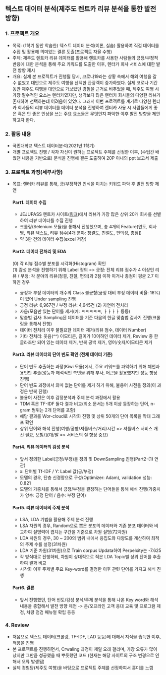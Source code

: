 ## 텍스트 데이터 분석(제주도 렌트카 리뷰 분석을 통한 발전 방향)

### 1. 프로젝트 개요
- 목적: (1학기 동안 학습한) 텍스트 데이터 분석(이론, 실습) 활용하여 직접 데이터를 수집 및 활용해 의미있는 결론 도출(프로젝트 자율 수행)
- 주제: 제주도 렌트카 리뷰 데이터를 활용해 렌트카를 사용한 사람들의 긍정/부정적 반응에 대한 분석을 통해 주요 키워드를 도출한 이후, 렌터카 회사 서비스에 대한 발전 방향 제시
- 개요: 실제 본 프로젝트가 진행될 당시, 코로나19라는 상황 속에서 해외 여행을 갈 수 없었고 대안으로 제주도 여행을 선택한 관광객이 증가하였다. 실제 코로나 기간동안 제주도 여행을 대안으로 가보았던 경험을 근거로 비추었을 때, 제주도 여행 시 가장 필수적인 요소는 렌터카였지만, 생각보다 많은 렌터카 회사들의 다양한 리뷰가 존재하여 선택하는데 어려움이 있었다. 그래서 이번 프로젝트를 계기로 다양한 렌터카 회사들의 리뷰 데이터를 데이터 분석을 진행하여 렌터카 사용 시 사람들에게 좋은 혹은 안 좋은 인상을 쓰는 주요 요소들은 무엇인지 파악한 이후 발전 방향을 제안하고자 한다. 

### 2. 활동 내용 
- 국민대학교 텍스트 데이터분석(2021년 1학기) 
- 개별 프로젝트 진행 / 각자 자신이 원하는 프로젝트 주제를 선정한 이후, (수업간 배웠던 내용을 기반으로) 분석을 진행해 결론 도출하여 20P 이내의 ppt 보고서 제출
 
### 3. 프로젝트 과정(세부사항)
- 목표: 렌터카 리뷰를 통해, 긍/부정적인 인식을 미치는 키워드 파악 후 발전 방향 제언 

  #### Part1. 데이터 수집  
   - JEJUPASS 렌트카 사이트([링크](https://rentcar.jejupass.com/web?gclid=Cj0KCQjwio6XBhCMARIsAC0u9aE1irHNEONOUm4oyynbvCEvJmlj4FQ5W3PJnAVBbPfHzPHYppUFErwaAov1EALw_wcB))에서 리뷰가 가장 많은 상위 20개 회사를 선별하여 리뷰 데이터를 수집 진행  
   - 크롤링(Selenium 모듈)을 통해서 진행했으며, 총 4개의 Feature(연도, 회사명, 리뷰 텍스트, 리뷰 점수[4개 분야: 청결도, 친절도, 편의성, 총점])  
   - 약 3만 건의 데이터 수집(excel 저장)  
 
  #### Part2. 데이터 전처리 및 EDA  
   (0) 각 리뷰 점수별 분포를 시각화(Histogram) 확인  
   (1) 감성 분석을 진행하기 위해 Label 정의 => 긍정: 전체 리뷰 점수가 4 이상인 리뷰 / 부정: 각 분야의 리뷰(청결, 친절, 편의)과 2점 이하 이거나 총점이 평균 2.7 이하인 경우 
   - 긍정과 부정 데이터의 개수의 Class 불균형(긍정 대비 부정 데이터 비율: 18%)이 있어 Under sampling 진행
   - 긍정 리뷰: 6,967건 / 부정 리뷰: 4,645건
   (2) 자연어 전처리  
   - 자음/모음만 있는 단어를 제거(예: ㅋㅋㅋㅋㅋ, ㅏㅏㅏㅏ 등등)
   - 맞춤법 검사: Sampling된 데이터를 기준 다음의 한글 맞춤법 검사기 진행(크롤링을 통해서 진행)
   - 데이터 전처리 이후 불필요한 데이터 제거(리뷰 점수, 데이터 Number)
   - 기타 전처리: 웃음(^^) 이모티콘, 길이가 10이하인 데이터 제거, Review 중 한 글라조만 되어 있는 데이터 제거, 반복 공백 제거, 영어/숫자/이모티콘 제거  

  #### Part3. 리뷰 데이터의 단어 빈도 확인 (전체 데이터 기준)
   - 단어 빈도 추출하는 과정(Kiwi 모듈)에서, 주요 키워드를 파악하기 위해 체언과 용언만 추출(성능과 해석적인 측면을 위해 부사, 어근을 활용했지만 성능 향상 진행)  
   - 단어 빈도 과정에서 의미 없는 단어를 제거 하기 위해, 불용어 사전을 정의(이 과정은 반복 진행)
   - 불용어 사전은 이후 감정분석과 주제 분석 과정에서 활용  
   - TDM 혹은 TF-IDF 둘다 결과 비교(최소 문서는 5개 이상 등장하는 단어, n-gram 범위는 2개 단어를 포함)  
   - 해당 결과를 Wor-cloud로 시각화 진행 및 상위 50개의 단어 목록을 막대 그래프 확인 
   - 상위 단어와 해석 진행(여행/공항/셔틀버스/거리/시간 => 셔틀버스 서비스 개선 필요, 보험/응대/말 => 서비스의 질 향상 중요)

  #### Part4. 리뷰 데이터의 감성 분석 
   - 앞서 정의한 Label(긍정/부정)을 정의 및 DownSampling 진행(Part2-(1) 연관)
   - x: 단어별 Tf-IDF / Y: Label 값(긍/부정)
   - 모델의 경우, 단층 신경망으로 구성(Optimizer: Adam), validation 성능: 0.821
   - 모델의 가중치를 통해서 긍정/부정을 결정하는 단어들을 통해 해석 진행(가중치가 양수: 긍정 단어 / 음수: 부정 단어)

  #### Part5. 리뷰 데이터의 주제 분석
   - LSA, LDA 기법을 활용해 주제 분석 진행
   - LSA 차원의 경우, Random으로 뽑은 분포의 데이터와 기존 분포 데이터와 비교하여 설명력이 겹치는 구간을 기준으로 차원 설멍(72차원)
   - LDA 차원의 경우, 30 ~ 200의 범위 내에서 응집도와 다양도를 계산하여 최적의 주제 수를 설정(31차원)
   - LDA 기준 차원(31차원)으로 Train corpus Updata하여 Perpelxity는 -7.625 
   - 각 방식대로 진행하되, 차원이 상대적으로 적은 LDA Topic별 상위 단어를 추출하여 결과 비교
   - 시각화 이후 주제별 주요 Key-word를 결정한 이후 관련 단어를 가지고 해석 진행

  #### Part6. 결론
   -  앞서 진행했던, 단어 빈도/감성 분석/주제 분석을 통해 나온 Key word와 해석 내용을 종합해서 발전 방향 제언
   -> 온/오프라인 고객 응대 교육 및 프로그램 제정, 차량 점검 매뉴얼 확립 등등
   
   
### 4. Review  
- 처음으로 텍스트 데이터(크롤링, TF-IDF, LAD 등등)에 대해서 지식을 습득한 이후, 적용을 진행
- 본 프로젝트를 진행하면서, Crwaling 과정이 제일 오래 걸리며, 가장 오류가 많이 났지만 그만큼 성공했을 때 뿌듯했던 코드 
(현재는 해당 사이트의 구조 변경으로 인해서 오류 발생됨)
- 실제 경험담(제주도 여행)을 바탕으로 프로젝트 주제를 선정하여서 흥미를 느낌

